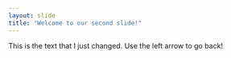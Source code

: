 ```yaml
---
layout: slide
title: "Welcome to our second slide!"
---
```

This is the text that I just changed. 
Use the left arrow to go back!
